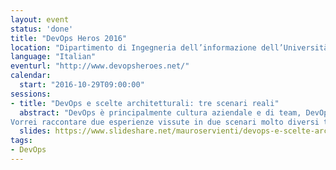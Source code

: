 ```yaml
---
layout: event
status: 'done'
title: "DevOps Heros 2016"
location: "Dipartimento di Ingegneria dell’informazione dell’Università di Parma"
language: "Italian"
eventurl: "http://www.devopsheroes.net/"
calendar:
  start: "2016-10-29T09:00:00"
sessions:
- title: "DevOps e scelte architetturali: tre scenari reali"
  abstract: "DevOps è principalmente cultura aziendale e di team, DevOps è una nuova visione in cui alcune di quelle che sono le barriere tra mondo dello sviluppo e mondo operations vengono abbattute al fine di generare sinergie inimmaginabili prima.
Vorrei raccontare due esperienze vissute in due scenari molto diversi tra loro, due scenari in cui DevOps è stato da un lato il traguardo di un processo evolutivo dal monolite ingestibile a SOA/Microservices e dell'altro invece DevOps è stato il motivo scatenante finalizzato a superare tutta una serie di ostacoli amministrativi e burocratici che rendevano impossibile il deploy in produzione."
  slides: https://www.slideshare.net/mauroservienti/devops-e-scelte-architetturali-tre-scenari-reali
tags:
- DevOps
---
```

